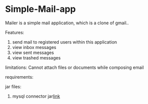 # Simple-Mail-app

Mailer is a simple mail application, which is a clone of gmail..

Features:
1) send mail to registered users within this application
2) view inbox messages
3) view sent messages
4) view trashed messages

limitations:
    Cannot attach files or documents while composing email

requirements:

jar files:
1) mysql connector jar<a href="">link</a>
